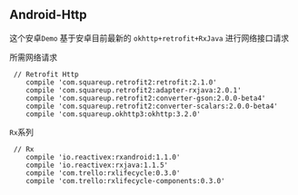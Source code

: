 ## Android-Http

这个安卓`Demo` 基于安卓目前最新的 `okhttp+retrofit+RxJava` 进行网络接口请求

所需网络请求
```
 // Retrofit Http
    compile 'com.squareup.retrofit2:retrofit:2.1.0'
    compile 'com.squareup.retrofit2:adapter-rxjava:2.0.1'
    compile 'com.squareup.retrofit2:converter-gson:2.0.0-beta4'
    compile 'com.squareup.retrofit2:converter-scalars:2.0.0-beta4'
    compile 'com.squareup.okhttp3:okhttp:3.2.0'
```

`Rx`系列
```
 // Rx
    compile 'io.reactivex:rxandroid:1.1.0'
    compile 'io.reactivex:rxjava:1.1.5'
    compile 'com.trello:rxlifecycle:0.3.0'
    compile 'com.trello:rxlifecycle-components:0.3.0'
```

